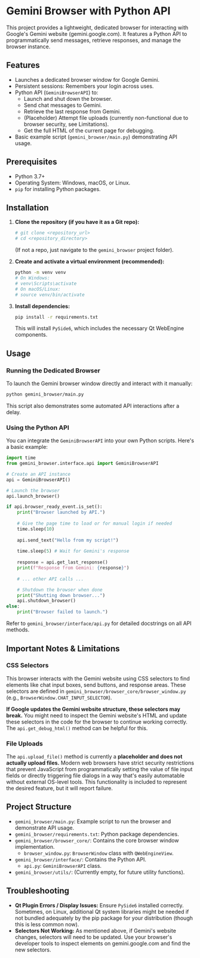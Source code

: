 # Gemini Browser with Python API

This project provides a lightweight, dedicated browser for interacting with Google's Gemini website (gemini.google.com). It features a Python API to programmatically send messages, retrieve responses, and manage the browser instance.

## Features

*   Launches a dedicated browser window for Google Gemini.
*   Persistent sessions: Remembers your login across uses.
*   Python API (`GeminiBrowserAPI`) to:
    *   Launch and shut down the browser.
    *   Send chat messages to Gemini.
    *   Retrieve the last response from Gemini.
    *   (Placeholder) Attempt file uploads (currently non-functional due to browser security, see Limitations).
    *   Get the full HTML of the current page for debugging.
*   Basic example script (`gemini_browser/main.py`) demonstrating API usage.

## Prerequisites

*   Python 3.7+
*   Operating System: Windows, macOS, or Linux.
*   `pip` for installing Python packages.

## Installation

1.  **Clone the repository (if you have it as a Git repo):**
    ```bash
    # git clone <repository_url>
    # cd <repository_directory>
    ```
    (If not a repo, just navigate to the `gemini_browser` project folder).

2.  **Create and activate a virtual environment (recommended):**
    ```bash
    python -m venv venv
    # On Windows:
    # venv\Scripts\activate
    # On macOS/Linux:
    # source venv/bin/activate
    ```

3.  **Install dependencies:**
    ```bash
    pip install -r requirements.txt
    ```
    This will install `PySide6`, which includes the necessary Qt WebEngine components.

## Usage

### Running the Dedicated Browser

To launch the Gemini browser window directly and interact with it manually:
```bash
python gemini_browser/main.py
```
This script also demonstrates some automated API interactions after a delay.

### Using the Python API

You can integrate the `GeminiBrowserAPI` into your own Python scripts. Here's a basic example:

```python
import time
from gemini_browser.interface.api import GeminiBrowserAPI

# Create an API instance
api = GeminiBrowserAPI()

# Launch the browser
api.launch_browser()

if api.browser_ready_event.is_set():
    print("Browser launched by API.")
    
    # Give the page time to load or for manual login if needed
    time.sleep(10) 
    
    api.send_text("Hello from my script!")
    
    time.sleep(5) # Wait for Gemini's response
    
    response = api.get_last_response()
    print(f"Response from Gemini: {response}")
    
    # ... other API calls ...

    # Shutdown the browser when done
    print("Shutting down browser...")
    api.shutdown_browser()
else:
    print("Browser failed to launch.")
```

Refer to `gemini_browser/interface/api.py` for detailed docstrings on all API methods.

## Important Notes & Limitations

### CSS Selectors
This browser interacts with the Gemini website using CSS selectors to find elements like chat input boxes, send buttons, and response areas. These selectors are defined in `gemini_browser/browser_core/browser_window.py` (e.g., `BrowserWindow.CHAT_INPUT_SELECTOR`).

**If Google updates the Gemini website structure, these selectors may break.** You might need to inspect the Gemini website's HTML and update these selectors in the code for the browser to continue working correctly. The `api.get_debug_html()` method can be helpful for this.

### File Uploads
The `api.upload_file()` method is currently a **placeholder and does not actually upload files.** Modern web browsers have strict security restrictions that prevent JavaScript from programmatically setting the value of file input fields or directly triggering file dialogs in a way that's easily automatable without external OS-level tools. This functionality is included to represent the desired feature, but it will report failure.

## Project Structure

*   `gemini_browser/main.py`: Example script to run the browser and demonstrate API usage.
*   `gemini_browser/requirements.txt`: Python package dependencies.
*   `gemini_browser/browser_core/`: Contains the core browser window implementation.
    *   `browser_window.py`: `BrowserWindow` class with `QWebEngineView`.
*   `gemini_browser/interface/`: Contains the Python API.
    *   `api.py`: `GeminiBrowserAPI` class.
*   `gemini_browser/utils/`: (Currently empty, for future utility functions).

## Troubleshooting

*   **Qt Plugin Errors / Display Issues:** Ensure `PySide6` installed correctly. Sometimes, on Linux, additional Qt system libraries might be needed if not bundled adequately by the pip package for your distribution (though this is less common now).
*   **Selectors Not Working:** As mentioned above, if Gemini's website changes, selectors will need to be updated. Use your browser's developer tools to inspect elements on gemini.google.com and find the new selectors.
```
